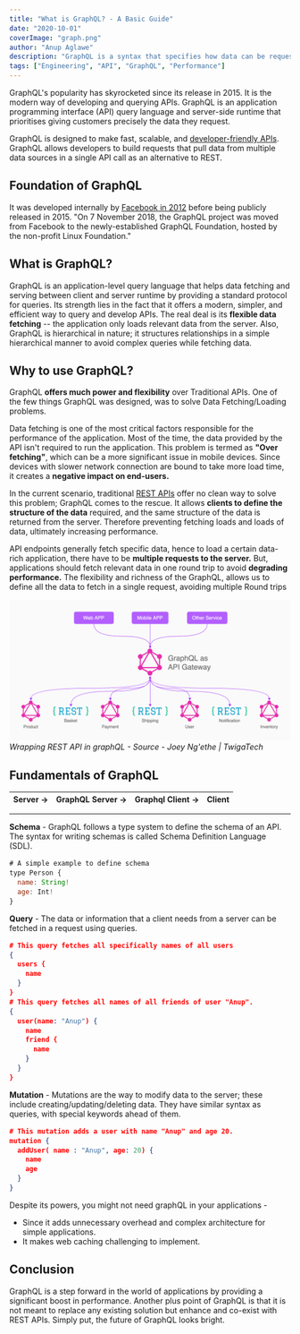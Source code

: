 ```yaml
---
title: "What is GraphQL? - A Basic Guide"
date: "2020-10-01"
coverImage: "graph.png"
author: "Anup Aglawe"
description: "GraphQL is a syntax that specifies how data can be requested and is usually used to load data to a client from a server. Find out why to use it and any other advantages."
tags: ["Engineering", "API", "GraphQL", "Performance"]
---
```


GraphQL's popularity has skyrocketed since its release in 2015. It is the modern way of developing and querying APIs. GraphQL is an application programming interface (API) query language and server-side runtime that prioritises giving customers precisely the data they request.

GraphQL is designed to make fast, scalable, and [developer-friendly APIs](/what-is-an-api/). GraphQL allows developers to build requests that pull data from multiple data sources in a single API call as an alternative to REST.

## Foundation of GraphQL

It was developed internally by [Facebook in 2012](https://techcrunch.com/2018/11/06/facebooks-graphql-gets-its-own-open-source-foundation/) before being publicly released in 2015. "On 7 November 2018, the GraphQL project was moved from Facebook to the newly-established GraphQL Foundation, hosted by the non-profit Linux Foundation."

## What is GraphQL?

GraphQL is an application-level query language that helps data fetching and serving between client and server runtime by providing a standard protocol for queries. Its strength lies in the fact that it offers a modern, simpler, and efficient way to query and develop APIs. The real deal is its **flexible data fetching** -- the application only loads relevant data from the server. Also, GraphQL is hierarchical in nature; it structures relationships in a simple hierarchical manner to avoid complex queries while fetching data.

## Why to use GraphQL?

GraphQL **offers much power and flexibility** over Traditional APIs. One of the few things GraphQL was designed, was to solve Data Fetching/Loading problems.

Data fetching is one of the most critical factors responsible for the performance of the application. Most of the time, the data provided by the API isn't required to run the application. This problem is termed as **"Over fetching"**, which can be a more significant issue in mobile devices. Since devices with slower network connection are bound to take more load time, it creates a **negative impact on end-users.**

In the current scenario, traditional [REST APIs](/best-practice-guide-for-rest-api-security/) offer no clean way to solve this problem; GraphQL comes to the rescue. It allows **clients to define the structure of the data** required, and the same structure of the data is returned from the server. Therefore preventing fetching loads and loads of data, ultimately increasing performance.

API endpoints generally fetch specific data, hence to load a certain data-rich application, there have to be **multiple requests to the server.** But, applications should fetch relevant data in one round trip to avoid **degrading performance.** The flexibility and richness of the GraphQL, allows us to define all the data to fetch in a single request, avoiding multiple Round trips

![Wrapping a REST API in GraphQL](./wrapper.png)
_Wrapping REST API in graphQL - Source - Joey Ng'ethe | TwigaTech_

## Fundamentals of GraphQL

| Server -> | GraphQL Server -> | Graphql Client -> | Client |
| --------- | ----------------- | ----------------- | ------ |


---

**Schema** - GraphQL follows a type system to define the schema of an API. The syntax for writing schemas is called Schema Definition Language (SDL).

```js
# A simple example to define schema
type Person {
  name: String!
  age: Int!
}
```

**Query** - The data or information that a client needs from a server can be fetched in a request using queries.

```json
# This query fetches all specifically names of all users
{
  users {
    name
  }
}
# This query fetches all names of all friends of user "Anup".
{
  user(name: "Anup") {
    name
    friend {
      name
    }
  }
}
```

**Mutation** - Mutations are the way to modify data to the server; these include creating/updating/deleting data. They have similar syntax as queries, with special keywords ahead of them.

```json
# This mutation adds a user with name "Anup" and age 20.
mutation {
  addUser( name : "Anup", age: 20) {
    name
    age
  }
}
```

Despite its powers, you might not need graphQL in your applications -

- Since it adds unnecessary overhead and complex architecture for simple applications.
- It makes web caching challenging to implement.

## Conclusion

GraphQL is a step forward in the world of applications by providing a significant boost in performance. Another plus point of GraphQL is that it is not meant to replace any existing solution but enhance and co-exist with REST APIs. Simply put, the future of GraphQL looks bright.